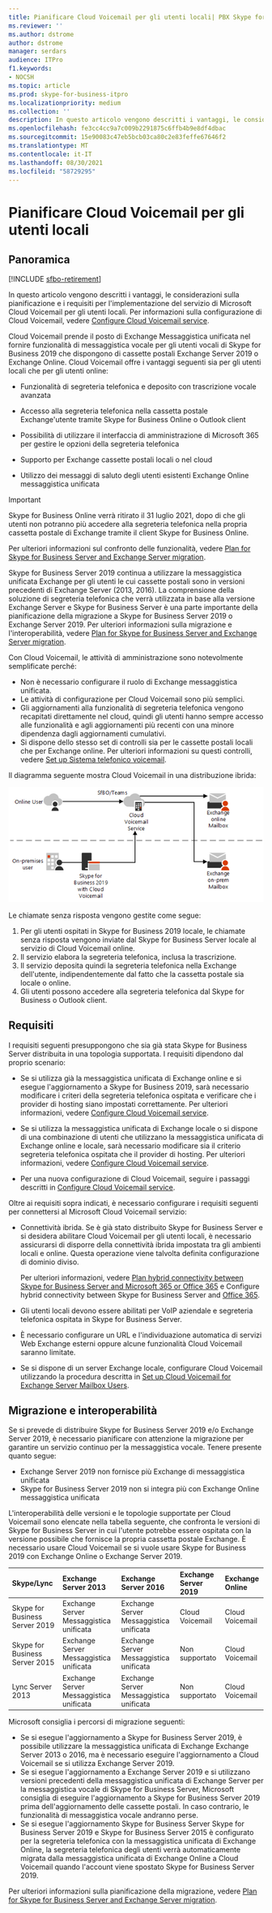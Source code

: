 ```yaml
---
title: Pianificare Cloud Voicemail per gli utenti locali| PBX Skype for Business Server 2019
ms.reviewer: ''
ms.author: dstrome
author: dstrome
manager: serdars
audience: ITPro
f1.keywords:
- NOCSH
ms.topic: article
ms.prod: skype-for-business-itpro
ms.localizationpriority: medium
ms.collection: ''
description: In questo articolo vengono descritti i vantaggi, le considerazioni sulla pianificazione e i requisiti per l'implementazione del Microsoft Cloud Voicemail servizio. Per informazioni sulla configurazione Cloud Voicemail, vedere Configuring Cloud Voicemail.
ms.openlocfilehash: fe3cc4cc9a7c009b2291875c6ffb4b9e8df4dbac
ms.sourcegitcommit: 15e90083c47eb5bcb03ca80c2e83feffe67646f2
ms.translationtype: MT
ms.contentlocale: it-IT
ms.lasthandoff: 08/30/2021
ms.locfileid: "58729295"
---
```

# <a name="plan-cloud-voicemail-service-for-on-premises-users"></a>Pianificare Cloud Voicemail per gli utenti locali

## <a name="overview"></a>Panoramica

[!INCLUDE [sfbo-retirement](../../Hub/includes/sfbo-retirement.md)]

In questo articolo vengono descritti i vantaggi, le considerazioni sulla pianificazione e i requisiti per l'implementazione del servizio di Microsoft Cloud Voicemail per gli utenti locali. Per informazioni sulla configurazione di Cloud Voicemail, vedere [Configure Cloud Voicemail service](configure-cloud-voicemail.md).

Cloud Voicemail prende il posto di Exchange Messaggistica unificata nel fornire funzionalità di messaggistica vocale per gli utenti vocali di Skype for Business 2019 che dispongono di cassette postali Exchange Server 2019 o Exchange Online. Cloud Voicemail offre i vantaggi seguenti sia per gli utenti locali che per gli utenti online:

- Funzionalità di segreteria telefonica e deposito con trascrizione vocale avanzata

- Accesso alla segreteria telefonica nella cassetta postale Exchange'utente tramite Skype for Business Online o Outlook client

- Possibilità di utilizzare il interfaccia di amministrazione di Microsoft 365 per gestire le opzioni della segreteria telefonica

- Supporto per Exchange cassette postali locali o nel cloud

- Utilizzo dei messaggi di saluto degli utenti esistenti Exchange Online messaggistica unificata

> [!Important]
> Skype for Business Online verrà ritirato il 31 luglio 2021, dopo di che gli utenti non potranno più accedere alla segreteria telefonica nella propria cassetta postale di Exchange tramite il client Skype for Business Online.

Per ulteriori informazioni sul confronto delle funzionalità, vedere [Plan for Skype for Business Server and Exchange Server migration](plan-um-migration.md).

Skype for Business Server 2019 continua a utilizzare la messaggistica unificata Exchange per gli utenti le cui cassette postali sono in versioni precedenti di Exchange Server (2013, 2016).  La comprensione della soluzione di segreteria telefonica che verrà utilizzata in base alla versione Exchange Server e Skype for Business Server è una parte importante della pianificazione della migrazione a Skype for Business Server 2019 o Exchange Server 2019. Per ulteriori informazioni sulla migrazione e l'interoperabilità, vedere [Plan for Skype for Business Server and Exchange Server migration](plan-um-migration.md).

Con Cloud Voicemail, le attività di amministrazione sono notevolmente semplificate perché:

- Non è necessario configurare il ruolo di Exchange messaggistica unificata.
- Le attività di configurazione per Cloud Voicemail sono più semplici.
- Gli aggiornamenti alla funzionalità di segreteria telefonica vengono recapitati direttamente nel cloud, quindi gli utenti hanno sempre accesso alle funzionalità e agli aggiornamenti più recenti con una minore dipendenza dagli aggiornamenti cumulativi.
- Si dispone dello stesso set di controlli sia per le cassette postali locali che per Exchange online. Per ulteriori informazioni su questi controlli, vedere [Set up Sistema telefonico voicemail](https://support.office.com/article/Set-up-Phone-System-voicemail-Admin-help-9c590873-b014-4df3-9e27-1bb97322a79d).

Il diagramma seguente mostra Cloud Voicemail in una distribuzione ibrida:

![SfB Cloud Voicemail.](../../sfbserver2019/media/plan-cloud-voice-mail-server1.png)

Le chiamate senza risposta vengono gestite come segue:  

1. Per gli utenti ospitati in Skype for Business 2019 locale, le chiamate senza risposta vengono inviate dal Skype for Business Server locale al servizio di Cloud Voicemail online.
2. Il servizio elabora la segreteria telefonica, inclusa la trascrizione.
3. Il servizio deposita quindi la segreteria telefonica nella Exchange dell'utente, indipendentemente dal fatto che la cassetta postale sia locale o online.  
4. Gli utenti possono accedere alla segreteria telefonica dal Skype for Business o Outlook client.

## <a name="requirements"></a>Requisiti

I requisiti seguenti presuppongono che sia già stata Skype for Business Server distribuita in una topologia supportata.  I requisiti dipendono dal proprio scenario:

- Se si utilizza già la messaggistica unificata di Exchange online e si esegue l'aggiornamento a Skype for Business 2019, sarà necessario modificare i criteri della segreteria telefonica ospitata e verificare che i provider di hosting siano impostati correttamente. Per ulteriori informazioni, vedere [Configure Cloud Voicemail service](configure-cloud-voicemail.md).

- Se si utilizza la messaggistica unificata di Exchange locale o si dispone di una combinazione di utenti che utilizzano la messaggistica unificata di Exchange online e locale, sarà necessario modificare sia il criterio segreteria telefonica ospitata che il provider di hosting.  Per ulteriori informazioni, vedere [Configure Cloud Voicemail service](configure-cloud-voicemail.md).

- Per una nuova configurazione di Cloud Voicemail, seguire i passaggi descritti in [Configure Cloud Voicemail service](configure-cloud-voicemail.md).

Oltre ai requisiti sopra indicati, è necessario configurare i requisiti seguenti per connettersi al Microsoft Cloud Voicemail servizio:

- Connettività ibrida. Se è già stato distribuito Skype for Business Server e si desidera abilitare Cloud Voicemail per gli utenti locali, è necessario assicurarsi di disporre della connettività ibrida impostata tra gli ambienti locali e online. Questa operazione viene talvolta definita configurazione di dominio diviso.

   Per ulteriori informazioni, vedere [Plan hybrid connectivity between Skype for Business Server and Microsoft 365 or Office 365](plan-hybrid-connectivity.md) e Configure hybrid connectivity between Skype for Business Server and [Office 365](configure-hybrid-connectivity.md).

- Gli utenti locali devono essere abilitati per VoIP aziendale e segreteria telefonica ospitata in Skype for Business Server.

- È necessario configurare un URL e l'individuazione automatica di servizi Web Exchange esterni oppure alcune funzionalità Cloud Voicemail saranno limitate.

- Se si dispone di un server Exchange locale, configurare Cloud Voicemail utilizzando la procedura descritta in [Set up Cloud Voicemail for Exchange Server Mailbox Users](/microsoftteams/set-up-phone-system-voicemail#set-up-cloud-voicemail-for-exchange-server-mailbox-users).

## <a name="migration-and-interoperability"></a>Migrazione e interoperabilità

Se si prevede di distribuire Skype for Business Server 2019 e/o Exchange Server 2019, è necessario pianificare con attenzione la migrazione per garantire un servizio continuo per la messaggistica vocale. Tenere presente quanto segue:

- Exchange Server 2019 non fornisce più Exchange di messaggistica unificata
- Skype for Business Server 2019 non si integra più con Exchange Online messaggistica unificata

L'interoperabilità delle versioni e le topologie supportate per Cloud Voicemail sono elencate nella tabella seguente, che confronta le versioni di Skype for Business Server in cui l'utente potrebbe essere ospitata con la versione possibile che fornisce la propria cassetta postale Exchange. È necessario usare Cloud Voicemail se si vuole usare Skype for Business 2019 con Exchange Online o Exchange Server 2019.

| Skype/Lync | Exchange Server 2013 | Exchange Server 2016 | Exchange Server 2019 | Exchange Online   |
|:---    |:--- |:--- |:--- |:---  |
| Skype for Business Server 2019 | Exchange Server Messaggistica unificata | Exchange Server Messaggistica unificata | Cloud Voicemail | Cloud Voicemail |
| Skype for Business Server 2015 | Exchange Server Messaggistica unificata | Exchange Server Messaggistica unificata | Non supportato | Cloud Voicemail |
| Lync Server 2013 <br>  | Exchange Server Messaggistica unificata | Exchange Server Messaggistica unificata | Non supportato | Cloud Voicemail |

Microsoft consiglia i percorsi di migrazione seguenti:

- Se si esegue l'aggiornamento a Skype for Business Server 2019, è possibile utilizzare la messaggistica unificata di Exchange Exchange Server 2013 o 2016, ma è necessario eseguire l'aggiornamento a Cloud Voicemail se si utilizza Exchange Server 2019.
- Se si esegue l'aggiornamento a Exchange Server 2019 e si utilizzano versioni precedenti della messaggistica unificata di Exchange Server per la messaggistica vocale di Skype for Business Server, Microsoft consiglia di eseguire l'aggiornamento a Skype for Business Server 2019 prima dell'aggiornamento delle cassette postali.  In caso contrario, le funzionalità di messaggistica vocale andranno perse.
- Se si esegue l'aggiornamento Skype for Business Server Skype for Business Server 2019 e Skype for Business Server 2015 è configurato per la segreteria telefonica con la messaggistica unificata di Exchange Online, la segreteria telefonica degli utenti verrà automaticamente migrata dalla messaggistica unificata di Exchange Online a Cloud Voicemail quando l'account viene spostato Skype for Business Server 2019. 

Per ulteriori informazioni sulla pianificazione della migrazione, vedere [Plan for Skype for Business Server and Exchange Server migration](plan-um-migration.md).